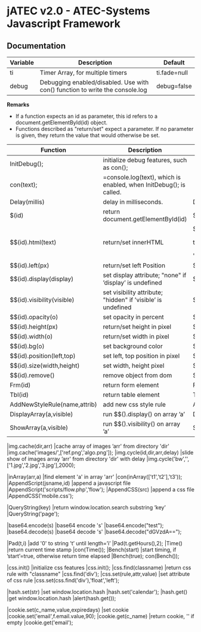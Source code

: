 # jATEC v2.0 - ATEC-Systems Javascript Framework
## Documentation


|Variable   |Description                                                                        |Default
|---        |---                                                                                |---
|ti         |Timer Array, for multiple timers                                                   |ti.fade=null
|debug      |Debugging enabled/disabled. Use with con() function to write the console.log         |debug=false

**Remarks**
* If a function expects an id as parameter, this id refers to a document.getElementById(id) object.
* Functions described as "return/set" expect a parameter.
If no parameter is given, they return the value that would otherwise be set.


|Function                               |Description  	                                                                     |Example
|---                    	            |---	                                                                             |---   
|InitDebug();                           |initialize debug features, such as con();                                           |
|con(text);                             |=console.log(text), which is enabled, when InitDebug(); is called.                  |
|Delay(millis)                          |delay in milliseconds.                                                              |Delay(1000);
|$(id)                                  |return document.getElementById(id)                                                  |$('test');
|$$(id).html(text)                      |return/set innerHTML                                                                |$('test').html('<p>test</p>');
|$$(id).left(px)                        |return/set left Position                                                            |$('test').left(100);
|$$(id).display(display)                |set display attribute; "none" if ’display’ is undefined                             |$('test').display('block');
|$$(id).visibility(visible)             |set visibility attribute; "hidden" if ’visible’ is undefined                        |$('test').visibility('visible');
|$$(id).opacity(o)                      |set opacity in percent                                                              |$('test').opacity(80);
|$$(id).height(px)                      |return/set height in pixel                                                          |$('test').height(10);
|$$(id).width(o)                        |return/set width in pixel                                                           |$('test').width(20);
|$$(id).bg(o)                           |set background color                                                                |$('test').width('#ddd');
|$$(id).position(left,top)              |set left, top position in pixel                                                     |$('test').position(10,20);
|$$(id).size(width,height)              |set width, height pixel                                                             |$('test').size(10,20);
|$$(id).remove()                        |remove object from dom                                                              |$('test').remove();
|Frm(id)                                |return form element                                                                 |Frm('test');
|Tbl(id)                                |return table element                                                                |Tbl('test');
|AddNewStyleRule(name,attrib)           |add new css style rule                                                              |AddNewStyleRule('div','color:black');
|DisplayArray(a,visible)                |run $$().display() on array ’a’                                                     |DisplayArray(['t1','t2'],'block');
|ShowArray(a,visible)                   |run $$().visibility() on array ’a’                                                  |ShowArray(['t1','t2'],'hidden');

|img.cache(dir,arr)                     |cache array of images ’arr' from directory 'dir'                                    |img.cache('images/',['ref.png','algo.png']);
|img.cycle(id,dir,arr,delay)            |slide show of images array ’arr' from directory 'dir' with delay                    |img.cycle('bw','',['1.jpg','2.jpg','3.jpg'],2000);


|inArray(arr,a)                         |find element 'a' in array 'arr'                                                     |con(inArray(['t1','t2'],'t3'));
|AppendScript(jsname,id)                |append a javascript file                                                            |AppendScript('scripts/flow.php','flow');
|AppendCSS(src)                         |append a css file                                                                   |AppendCSS('mobile.css');

|QueryString(key)                       |return window.location.search substring ’key’                                       |QueryString('page');

|base64.encode(s)                       |base64 encode 's'                                                                   |base64.encode("test");
|base64.decode(s)                       |base64 decode 's'                                                                   |base64.decode("dGVzdA==");

|Pad(t,i)                               |add '0' to string ’t’ until length=’i’                                              |Pad(t.getHours(),2);
|Time()                                 |return current time stamp                                                           |con(Time());
|Bench(start)                           |start timing, if ’start’=true, otherwise return time elapsed                        |Bench(true); con(Bench());

|css.init()                             |initialize css features                                                             |css.init();
|css.find(classname)                    |return css rule with "classname"                                                    |css.find('div');
|css.set(rule,attr,value)               |set attribute of css rule                                                           |css.set(css.find('div'),'float','left');

|hash.set(str)                          |set window.location.hash                                                            |hash.set('calendar');
|hash.get()                             |get window.location.hash                                                            |alert(hash.get());

|cookie.set(c_name,value,expiredays)    |set cookie                                                                          |cookie.set('email',f.email.value,90);
|cookie.get(c_name)                     |return cookie, '' if empty                                                          |cookie.get('email');

